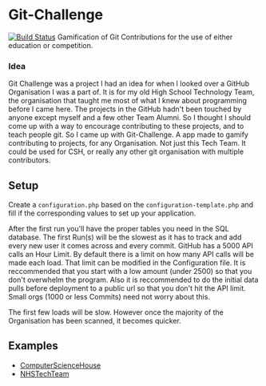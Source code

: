 Git-Challenge
=============
[![Build Status](https://travis-ci.org/devinmatte/Git-Challenge.svg?branch=master)](https://travis-ci.org/devinmatte/Git-Challenge)
Gamification of Git Contributions for the use of either education or competition.
### Idea
Git Challenge was a project I had an idea for when I looked over a GitHub Organisation I was a part of. It is for my old High School Technology Team, the organisation that taught me most of what I knew about programming before I came here. The projects in the GitHub hadn't been touched by anyone except myself and a few other Team Alumni. So I thought I should come up with a way to encourage contributing to these projects, and to teach people git. So I came up with Git-Challenge. A app made to gamify contributing to projects, for any Organisation. Not just this Tech Team. It could be used for CSH, or really any other git organisation with multiple contributors.

Setup
-----

Create a `configuration.php` based on the `configuration-template.php` and fill if the corresponding values to set up your application.

After the first run you'll have the proper tables you need in the SQL database. The first Run(s) will be the slowest as it has to track and add every new user it comes across and every commit. GitHub has a 5000 API calls an Hour Limit. By default there is a limit on how many API calls will be made each load. That limit can be modified in the Configuration file. It is reccommended that you start with a low amount (under 2500) so that you don't overwhelm the program. Also it is reccommended to do the initial data pulls before deployment to a public url so that you don't hit the API limit. Small orgs (1000 or less Commits) need not worry about this.

The first few loads will be slow. However once the majority of the Organisation has been scanned, it becomes quicker.

Examples
--------

- [ComputerScienceHouse](http://git-challenge-git-challenge.app.csh.rit.edu/)
- [NHSTechTeam](http://git-challenge.nhstech.us/)
